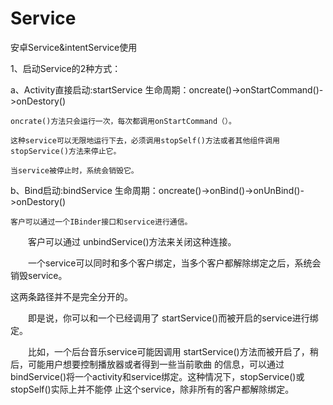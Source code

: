 # Service
安卓Service&amp;intentService使用

1、启动Service的2种方式：

a、Activity直接启动:startService  生命周期：oncreate()->onStartCommand()->onDestory()

    oncrate()方法只会运行一次，每次都调用onStartCommand（）。
    
    这种service可以无限地运行下去，必须调用stopSelf()方法或者其他组件调用stopService()方法来停止它。

    当service被停止时，系统会销毁它。

b、Bind启动:bindService  生命周期：oncreate()->onBind()->onUnBind()->onDestory()

    客户可以通过一个IBinder接口和service进行通信。

　　客户可以通过 unbindService()方法来关闭这种连接。

　　一个service可以同时和多个客户绑定，当多个客户都解除绑定之后，系统会销毁service。
  
  
 这两条路径并不是完全分开的。

　　即是说，你可以和一个已经调用了 startService()而被开启的service进行绑定。

　　比如，一个后台音乐service可能因调用 startService()方法而被开启了，稍后，可能用户想要控制播放器或者得到一些当前歌曲
   的信息，可以通过bindService()将一个activity和service绑定。这种情况下，stopService()或 stopSelf()实际上并不能停
   止这个service，除非所有的客户都解除绑定。
